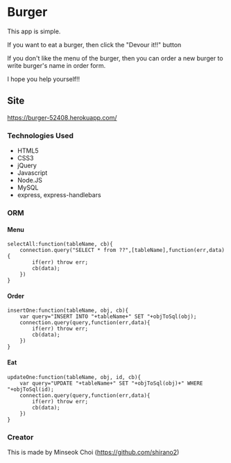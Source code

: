 # Burger

This app is simple. 

If you want to eat a burger, then click the "Devour it!!" button 

If you don't like the menu of the burger, then you can order a new burger to write burger's name in order form.

I hope you help yourself!!


## Site
https://burger-52408.herokuapp.com/


### Technologies Used

* HTML5
* CSS3
* jQuery
* Javascript
* Node.JS
* MySQL
* express, express-handlebars


### ORM 

#### Menu

```
selectAll:function(tableName, cb){
    connection.query("SELECT * from ??",[tableName],function(err,data){
        if(err) throw err;
        cb(data);
    })
}
```

#### Order

```
insertOne:function(tableName, obj, cb){
    var query="INSERT INTO "+tableName+" SET "+objToSql(obj);
    connection.query(query,function(err,data){
        if(err) throw err;
        cb(data);
    })
}
```

#### Eat

```
updateOne:function(tableName, obj, id, cb){
    var query="UPDATE "+tableName+" SET "+objToSql(obj)+" WHERE "+objToSql(id);
    connection.query(query,function(err,data){
        if(err) throw err;
        cb(data);
    })
}
```


### Creator
This is made by Minseok Choi (https://github.com/shirano2)




